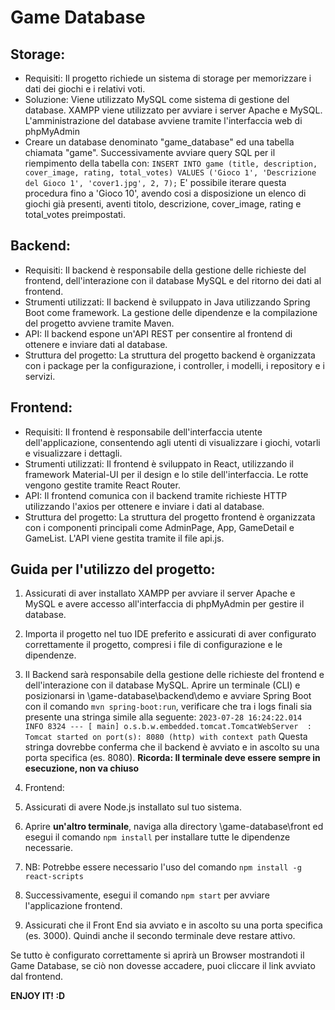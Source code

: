 # Game Database

## Storage:
* Requisiti: Il progetto richiede un sistema di storage per memorizzare i dati dei giochi e i relativi voti.
* Soluzione: Viene utilizzato MySQL come sistema di gestione del database. XAMPP viene utilizzato per avviare i server Apache e MySQL.
L'amministrazione del database avviene tramite l'interfaccia web di phpMyAdmin
* Creare un database denominato "game_database" ed una tabella chiamata "game".
Successivamente avviare query SQL per il riempimento della tabella con:
```INSERT INTO game (title, description, cover_image, rating, total_votes) VALUES ('Gioco 1', 'Descrizione del Gioco 1', 'cover1.jpg', 2, 7);```
E' possibile iterare questa procedura fino a 'Gioco 10', avendo cosi a disposizione un elenco di giochi già presenti, aventi titolo, descrizione, cover_image, rating e total_votes preimpostati.

## Backend:
* Requisiti: Il backend è responsabile della gestione delle richieste del frontend, dell'interazione con il database MySQL e del ritorno dei dati al frontend.
* Strumenti utilizzati: Il backend è sviluppato in Java utilizzando Spring Boot come framework. La gestione delle dipendenze e la compilazione del progetto avviene tramite Maven.
* API: Il backend espone un'API REST per consentire al frontend di ottenere e inviare dati al database.
* Struttura del progetto: La struttura del progetto backend è organizzata con i package per la configurazione, i controller, i modelli, i repository e i servizi.

## Frontend:
* Requisiti: Il frontend è responsabile dell'interfaccia utente dell'applicazione, consentendo agli utenti di visualizzare i giochi, votarli e visualizzare i dettagli.
* Strumenti utilizzati: Il frontend è sviluppato in React, utilizzando il framework Material-UI per il design e lo stile dell'interfaccia. Le rotte vengono gestite tramite React Router.
* API: Il frontend comunica con il backend tramite richieste HTTP utilizzando l'axios per ottenere e inviare i dati al database.
* Struttura del progetto: La struttura del progetto frontend è organizzata con i componenti principali come AdminPage, App, GameDetail e GameList. L'API viene gestita tramite il file api.js.

## Guida per l'utilizzo del progetto:

1. Assicurati di aver installato XAMPP per avviare il server Apache e MySQL e avere accesso all'interfaccia di phpMyAdmin per gestire il database.

2. Importa il progetto nel tuo IDE preferito e assicurati di aver configurato correttamente il progetto, compresi i file di configurazione e le dipendenze.


3. Il Backend sarà responsabile della gestione delle richieste del frontend e dell'interazione con il database MySQL. 
Aprire un terminale (CLI) e posizionarsi in \game-database\backend\demo e avviare Spring Boot con il comando ```mvn spring-boot:run```, verificare che tra i logs finali sia presente una stringa simile alla seguente:
```2023-07-28 16:24:22.014  INFO 8324 --- [ main] o.s.b.w.embedded.tomcat.TomcatWebServer  : Tomcat started on port(s): 8080 (http) with context path``` 
Questa stringa dovrebbe conferma che il backend è avviato e in ascolto su una porta specifica (es. 8080).
**Ricorda: Il terminale deve essere sempre in esecuzione, non va chiuso**


4. Frontend:
5. Assicurati di avere Node.js installato sul tuo sistema.
6. Aprire **un'altro terminale**, naviga alla directory \game-database\front ed esegui il comando ```npm install``` per installare tutte le dipendenze necessarie.
7. NB: Potrebbe essere necessario l'uso del comando ```npm install -g react-scripts```
8. Successivamente, esegui il comando ```npm start``` per avviare l'applicazione frontend.
9. Assicurati che il Front End sia avviato e in ascolto su una porta specifica (es. 3000).
Quindi anche il secondo terminale deve restare attivo.

Se tutto è configurato correttamente si aprirà un Browser mostrandoti il Game Database, se ciò non dovesse accadere, puoi cliccare il 
link avviato dal frontend.

**ENJOY IT! :D**
